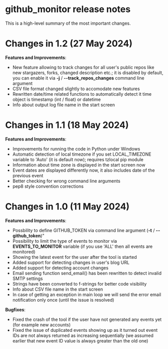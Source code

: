 # github_monitor release notes

This is a high-level summary of the most important changes. 

# Changes in 1.2 (27 May 2024)

**Features and Improvements**:

- New feature allowing to track changes for all user's public repos like new stargazers, forks, changed description etc.; it is disabled by default, you can enable it via **-j** / **--track_repos_changes** command line argument
- CSV file format changed slightly to accomodate new features
- Rewritten date/time related functions to automatically detect it time object is timestamp (int / float) or datetime
- Info about output log file name in the start screen

# Changes in 1.1 (18 May 2024)

**Features and Improvements**:

- Improvements for running the code in Python under Windows
- Automatic detection of local timezone if you set LOCAL_TIMEZONE variable to 'Auto' (it is default now); requires tzlocal pip module
- Information about time zone is displayed in the start screen now
- Event dates are displayed differently now, it also includes date of the previous event
- Better checking for wrong command line arguments
- pep8 style convention corrections

# Changes in 1.0 (11 May 2024)

**Features and Improvements**:

- Possbility to define GITHUB_TOKEN via command line argument (**-t** / **--github_token**)"
- Possibility to limit the type of events to monitor via **EVENTS_TO_MONITOR** variable (if you use 'ALL' then all events are monitored)
- Showing the latest event for the user after the tool is started
- Added support for detecting changes in user's blog URL
- Added support for detecting account changes
- Email sending function send_email() has been rewritten to detect invalid SMTP settings
- Strings have been converted to f-strings for better code visibility
- Info about CSV file name in the start screen
- In case of getting an exception in main loop we will send the error email notification only once (until the issue is resolved)

**Bugfixes**:

- Fixed the crash of the tool if the user have not generated any events yet (for example new accounts)
- Fixed the issue of duplicated events showing up as it turned out event IDs are not always returned as increasing sequentially (we assumed earlier that new event ID value is always greater than the old one)

